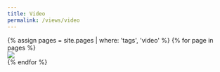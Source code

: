 ```yaml
---
title: Video
permalink: /views/video
---
```


<div class='d-flex flex-row flex-wrap'>
  {% assign pages = site.pages | where: 'tags', 'video' %}
  {% for page in pages %}
  <div class="col-3">
    <a href="{{ page.permalink }}">
      <img class="gallery-item-image" src="{{ page.image }}"/>
    </a>
  </div>
  {% endfor %}
</div>
